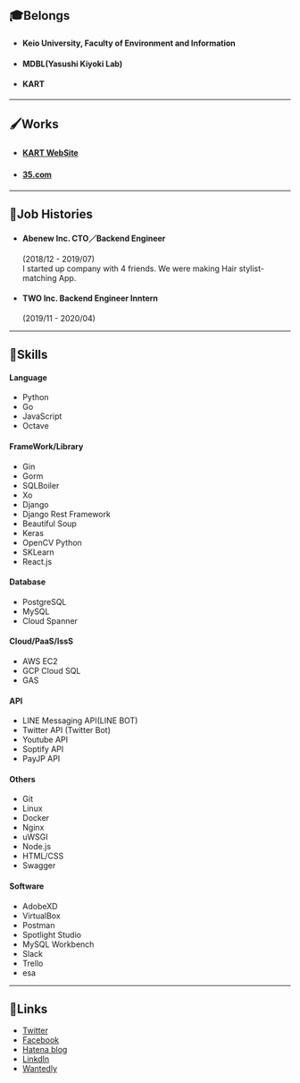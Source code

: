 ## 🎓Belongs
- #### Keio University,  Faculty of Environment and Information
- #### MDBL(Yasushi Kiyoki Lab)
- #### KART    
---
## 🖌Works
- #### [KART WebSite](https://kart-drone.com)　　
- #### [35.com](https://insta-movie-suggestion.herokuapp.com/)　
---
## 💼Job Histories
- #### Abenew Inc. CTO／Backend Engineer
    (2018/12 - 2019/07)  
    I started up company with 4 friends. We were making Hair stylist-matching App.

- #### TWO Inc. Backend Engineer Inntern
    (2019/11 - 2020/04)
---
## 💪Skills
#### Language
- Python
- Go
- JavaScript
- Octave 

#### FrameWork/Library
- Gin
- Gorm
- SQLBoiler
- Xo
- Django
- Django Rest Framework
- Beautiful Soup
- Keras
- OpenCV Python
- SKLearn
- React.js

#### Database
- PostgreSQL
- MySQL
- Cloud Spanner

#### Cloud/PaaS/IssS
- AWS EC2
- GCP Cloud SQL
- GAS

#### API
- LINE Messaging API(LINE BOT)
- Twitter API (Twitter Bot)
- Youtube API
- Soptify API
- PayJP API

#### Others
- Git
- Linux
- Docker
- Nginx
- uWSGI
- Node.js
- HTML/CSS
- Swagger

#### Software
- AdobeXD
- VirtualBox
- Postman
- Spotlight Studio
- MySQL Workbench
- Slack
- Trello
- esa
---
## 📱Links 
- [Twitter](https://twitter.com/teakyudo)
- [Facebook](https://www.facebook.com/profile.php?id=100011376413468)
- [Hatena blog](http://shinta2000ttt.hatenablog.com/)
- [LinkdIn](https://www.linkedin.com/in/辰太朗-高橋-28b669167/)
- [Wantedly](https://www.wantedly.com/users/96657412)
